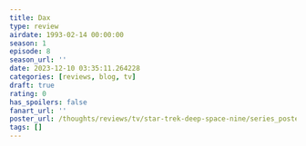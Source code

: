 ```yaml
---
title: Dax
type: review
airdate: 1993-02-14 00:00:00
season: 1
episode: 8
season_url: ''
date: 2023-12-10 03:35:11.264228
categories: [reviews, blog, tv]
draft: true
rating: 0
has_spoilers: false
fanart_url: ''
poster_url: /thoughts/reviews/tv/star-trek-deep-space-nine/series_poster.jpg
tags: []
---
```


